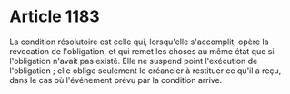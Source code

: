 # Article 1183

La condition résolutoire est celle qui, lorsqu'elle s'accomplit, opère la révocation de l'obligation, et qui remet les choses au même état que si l'obligation n'avait pas existé.   Elle ne suspend point l'exécution de l'obligation ; elle oblige seulement le créancier à restituer ce qu'il a reçu, dans le cas où l'événement prévu par la condition arrive.